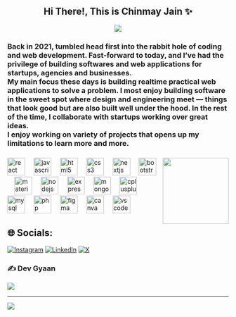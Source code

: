 <h2 align="center">Hi There!, This is Chinmay Jain ✨</h2>

<p align="center">
<img src="https://readme-typing-svg.demolab.com/?lines=Full-stack%20web%20developer;Experienced%20Frontend%20Developer;1.5%20years%20of%20Freelancing%20experience;Always%20learning%20new%20things&font=Fira%20Code&center=true&width=440&height=45&color=f75c7e&vCenter=true&pause=1000&size=22" />
</p>

<h3 align="left" font-family="Poppins">Back in 2021, tumbled head first into the rabbit hole of coding and web development. Fast-forward to today, and I’ve had the privilege of building softwares and web applications for startups, agencies and businesses.<br>My main focus these days is building realtime practical web applications to solve a problem. I most enjoy building software in the sweet spot where design and engineering meet — things that look good but are also built well under the hood. In the rest of the time, I collaborate with startups working over great ideas. <br>I enjoy working on variety of projects that opens up my limitations to learn more and more.</h3>

###

<img align="right" height="150" src="https://media.giphy.com/media/v1.Y2lkPTc5MGI3NjExMmlkaTlyMXQyN3htc2ZnNWtvb2N2NHB3emFoZXNiOHRhdjRyaTB3ZSZlcD12MV9pbnRlcm5hbF9naWZfYnlfaWQmY3Q9Zw/TFPdmm3rdzeZ0kP3zG/giphy.gif"  />

<div align="left">
  <img src="https://cdn.jsdelivr.net/gh/devicons/devicon/icons/react/react-original.svg" height="40" alt="react logo"  />
  <img width="12" />
  <img src="https://cdn.jsdelivr.net/gh/devicons/devicon/icons/javascript/javascript-original.svg" height="40" alt="javascript logo"  />
  <img width="12" />
  <img src="https://cdn.jsdelivr.net/gh/devicons/devicon/icons/html5/html5-original.svg" height="40" alt="html5 logo"  />
  <img width="12" />
  <img src="https://cdn.jsdelivr.net/gh/devicons/devicon/icons/css3/css3-original.svg" height="40" alt="css3 logo"  />
  <img width="12" />
  <img src="https://cdn.jsdelivr.net/gh/devicons/devicon/icons/nextjs/nextjs-original.svg" height="40" alt="nextjs logo"  />
  <img width="12" />
  <img src="https://cdn.jsdelivr.net/gh/devicons/devicon/icons/bootstrap/bootstrap-original.svg" height="40" alt="bootstrap logo"  />
  <img width="12" />
  <img src="https://cdn.jsdelivr.net/gh/devicons/devicon/icons/materialui/materialui-original.svg" height="40" alt="materialui logo"  />
  <img width="12" />
  <img src="https://cdn.jsdelivr.net/gh/devicons/devicon/icons/nodejs/nodejs-original.svg" height="40" alt="nodejs logo"  />
  <img width="12" />
  <img src="https://cdn.jsdelivr.net/gh/devicons/devicon/icons/express/express-original.svg" height="40" alt="express logo"  />
  <img width="12" />
  <img src="https://cdn.jsdelivr.net/gh/devicons/devicon/icons/mongodb/mongodb-original.svg" height="40" alt="mongodb logo"  />
  <img width="12" />
  <img src="https://cdn.jsdelivr.net/gh/devicons/devicon/icons/cplusplus/cplusplus-original.svg" height="40" alt="cplusplus logo"  />
  <img width="12" />
  <img src="https://cdn.jsdelivr.net/gh/devicons/devicon/icons/mysql/mysql-original.svg" height="40" alt="mysql logo"  />
  <img width="12" />
  <img src="https://cdn.jsdelivr.net/gh/devicons/devicon/icons/php/php-original.svg" height="40" alt="php logo"  />
  <img width="12" />
  <img src="https://cdn.jsdelivr.net/gh/devicons/devicon/icons/figma/figma-original.svg" height="40" alt="figma logo"  />
  <img width="12" />
  <img src="https://cdn.jsdelivr.net/gh/devicons/devicon/icons/canva/canva-original.svg" height="40" alt="canva logo"  />
  <img width="12" />
  <img src="https://cdn.jsdelivr.net/gh/devicons/devicon/icons/vscode/vscode-original.svg" height="40" alt="vscode logo"  />
</div>

###

## 🌐 Socials:
[![Instagram](https://img.shields.io/badge/Instagram-%23E4405F.svg?logo=Instagram&logoColor=white)](https://instagram.com/iamchinmayjain) [![LinkedIn](https://img.shields.io/badge/LinkedIn-%230077B5.svg?logo=linkedin&logoColor=white)](https://linkedin.com/in/chinmay-jain-493619147) [![X](https://img.shields.io/badge/X-black.svg?logo=X&logoColor=white)](https://x.com/ChinmayJai2228) 

### ✍️ Dev Gyaan 
![](https://quotes-github-readme.vercel.app/api?type=horizontal&theme=radical)

---
[![](https://visitcount.itsvg.in/api?id=chinmayjain08&icon=6&color=8)](https://visitcount.itsvg.in)
